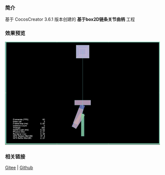 ### 简介

基于 CocosCreator 3.6.1 版本创建的 **基于box2D链条关节曲柄** 工程

### 效果预览
![image](../../../gif/202211/2022110315.gif)

### 相关链接
[Gitee](https://gitee.com/mirrors_cocos-creator/cocos-example-physics/tree/v3.x/2d/box2d/assets/cases/example/joints) | [Github](https://github.com/cocos/cocos-example-physics/tree/v3.x/2d/box2d/assets/cases/example/joints)